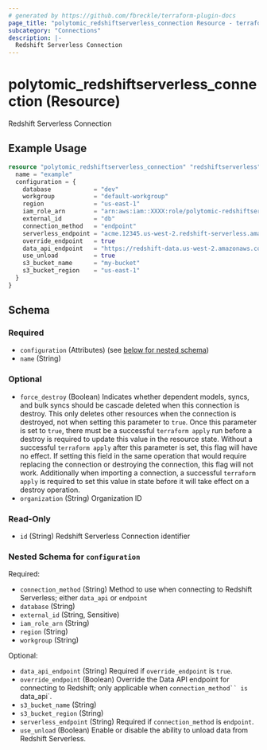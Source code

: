 ```yaml
---
# generated by https://github.com/fbreckle/terraform-plugin-docs
page_title: "polytomic_redshiftserverless_connection Resource - terraform-provider-polytomic"
subcategory: "Connections"
description: |-
  Redshift Serverless Connection
---
```


# polytomic_redshiftserverless_connection (Resource)

Redshift Serverless Connection

## Example Usage

```terraform
resource "polytomic_redshiftserverless_connection" "redshiftserverless" {
  name = "example"
  configuration = {
    database            = "dev"
    workgroup           = "default-workgroup"
    region              = "us-east-1"
    iam_role_arn        = "arn:aws:iam::XXXX:role/polytomic-redshiftserverless"
    external_id         = "db"
    connection_method   = "endpoint"
    serverless_endpoint = "acme.12345.us-west-2.redshift-serverless.amazonaws.com:5439"
    override_endpoint   = true
    data_api_endpoint   = "https://redshift-data.us-west-2.amazonaws.com"
    use_unload          = true
    s3_bucket_name      = "my-bucket"
    s3_bucket_region    = "us-east-1"
  }
}
```

<!-- schema generated by tfplugindocs -->
## Schema

### Required

- `configuration` (Attributes) (see [below for nested schema](#nestedatt--configuration))
- `name` (String)

### Optional

- `force_destroy` (Boolean) Indicates whether dependent models, syncs, and bulk syncs should be cascade deleted when this connection is destroy. This only deletes other resources when the connection is destroyed, not when setting this parameter to `true`. Once this parameter is set to `true`, there must be a successful `terraform apply` run before a destroy is required to update this value in the resource state. Without a successful `terraform apply` after this parameter is set, this flag will have no effect. If setting this field in the same operation that would require replacing the connection or destroying the connection, this flag will not work. Additionally when importing a connection, a successful `terraform apply` is required to set this value in state before it will take effect on a destroy operation.
- `organization` (String) Organization ID

### Read-Only

- `id` (String) Redshift Serverless Connection identifier

<a id="nestedatt--configuration"></a>
### Nested Schema for `configuration`

Required:

- `connection_method` (String) Method to use when connecting to Redshift Serverless; either `data_api` or `endpoint`
- `database` (String)
- `external_id` (String, Sensitive)
- `iam_role_arn` (String)
- `region` (String)
- `workgroup` (String)

Optional:

- `data_api_endpoint` (String) Required if `override_endpoint` is `true`.
- `override_endpoint` (Boolean) Override the Data API endpoint for connecting to Redshift; only applicable when `connection_method`` is `data_api`.
- `s3_bucket_name` (String)
- `s3_bucket_region` (String)
- `serverless_endpoint` (String) Required if `connection_method` is `endpoint`.
- `use_unload` (Boolean) Enable or disable the ability to unload data from Redshift Serverless.


